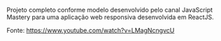 Projeto completo conforme modelo desenvolvido pelo canal JavaScript Mastery para uma aplicação web responsiva desenvolvida em ReactJS.

Fonte: https://www.youtube.com/watch?v=LMagNcngvcU
